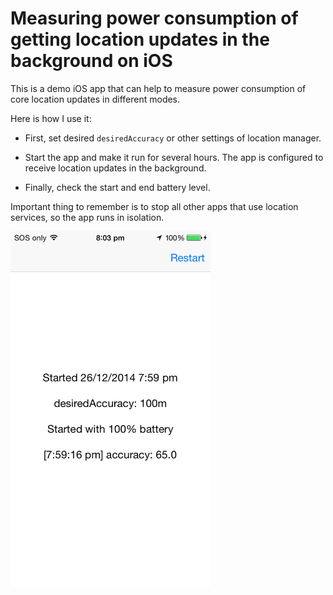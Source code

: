 # Measuring power consumption of getting location updates in the background on iOS

This is a demo iOS app that can help to measure power consumption of core location updates in different modes.

Here is how I use it:

* First, set desired `desiredAccuracy` or other settings of location manager.

* Start the app and make it run for several hours. The app is configured to receive location updates in the background.

* Finally, check the start and end battery level.

Important thing to remember is to stop all other apps that use location services, so the app runs in isolation.

<img src="https://raw.githubusercontent.com/evgenyneu/ios-core-location-battery-meter/master/graphics/ios-core-location-power-consumption.png" alt="Core location power consumption meter" width="320">

